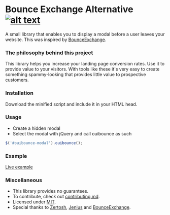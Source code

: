 # Bounce Exchange Alternative [![alt text][1]][1.1]

A small library that enables you to display a modal before a user leaves your website. This was inspired by [BounceExchange](http://bounceexchange.com/).


### The philosophy behind this project
This library helps you increase your landing page conversion rates. Use it to provide value to your visitors. With tools like these it's very easy to create something spammy-looking that provides little value to prospective customers.

### Installation
Download the minified script and include it in your HTML head.

### Usage
- Create a hidden modal
- Select the modal with jQuery and call ouibounce as such 

```js
$('#ouibounce-modal').ouibounce();
```


### Example
[Live example](http://colors.carlsednaoui.com/)

### Miscellaneous
- This library provides no guarantees.
- To contribute, check out [contributing.md](contributing.md).
- Licensed under [MIT](license.md).
- Special thanks to [Zertosh](https://github.com/zertosh), [Jenius](https://github.com/jenius) and [BounceExchange](http://bounceexchange.com/).


<!-- Grab your social icons from https://github.com/carlsednaoui/gitsocial -->
[1]: http://i.imgur.com/tXSoThF.png (twitter)
[1.1]: http://www.twitter.com/carlsednaoui
<!-- Grab your social icons from https://github.com/carlsednaoui/gitsocial -->
